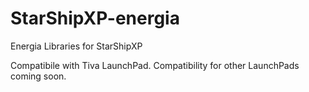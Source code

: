 # StarShipXP-energia
Energia Libraries for StarShipXP

Compatibile with Tiva LaunchPad. Compatibility for other LaunchPads coming soon.

